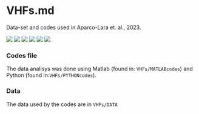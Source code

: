 # VHFs.md
Data-set and codes used in Aparco-Lara et. al., 2023.

![](https://img.shields.io/github/stars/JhonKevin3015/README.md.svg) ![](https://img.shields.io/github/forks/JhonKevin3015/VHFs.md.svg) ![](https://img.shields.io/github/tag/JhonKevin3015/README.md.svg) ![](https://img.shields.io/github/release/JhonKevin3015/VHFs.md.svg) ![](https://img.shields.io/github/issues/JhonKevin3015/VHFs.md.svg) ![](https://img.shields.io/bower/v/editor.md.svg)

### Codes file 
The data analisys was done using Matlab (found in: `VHFs/MATLABcodes`) and Python (found in:`VHFs/PYTHONcodes`).
### Data
The data used by the codes are in `VHFs/DATA`
